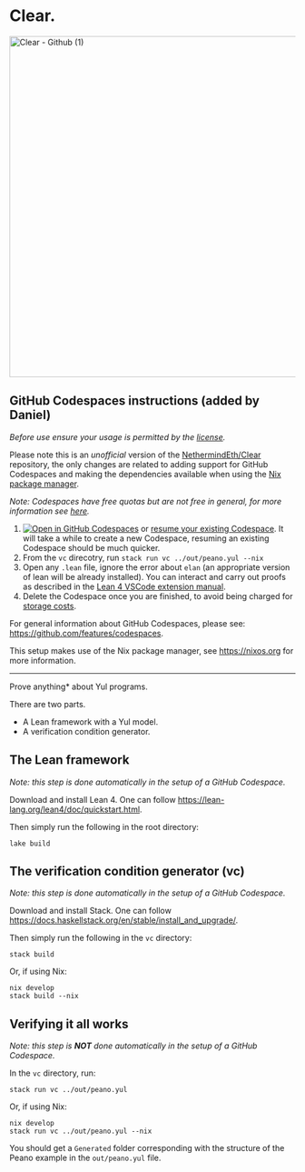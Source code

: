 # Clear.

<img width="600" alt="Clear - Github (1)" src="https://github.com/NethermindEth/Clear/assets/114106639/9d92cbbc-5a55-4808-ae48-525647c1c0d6">

## GitHub Codespaces instructions (added by Daniel)
*Before use ensure your usage is permitted by the [license](./LICENSE.MD).*

Please note this is an *unofficial* version of the [NethermindEth/Clear](https://github.com/NethermindEth/Clear) repository, the only changes are related to adding support for GitHub Codespaces and making the dependencies available when using the [Nix package manager](https://nixos.org).

*Note: Codespaces have free quotas but are not free in general, for more information see [here](https://docs.github.com/en/billing/managing-billing-for-github-codespaces/about-billing-for-github-codespaces).*

1. [![Open in GitHub Codespaces](https://github.com/codespaces/badge.svg)](https://codespaces.new/Coda-Coda/Nethermind-Clear) or [resume your existing Codespace](https://codespaces.new/Coda-Coda/Nethermind-Clear?quickstart=1). It will take a while to create a new Codespace, resuming an existing Codespace should be much quicker.
2. From the `vc` direcotry, run `stack run vc ../out/peano.yul --nix`
3. Open any `.lean` file, ignore the error about `elan` (an appropriate version of lean will be already installed). You can interact and carry out proofs as described in the [Lean 4 VSCode extension manual](https://github.com/leanprover/vscode-lean4/blob/master/vscode-lean4/manual/manual.md).
4. Delete the Codespace once you are finished, to avoid being charged for [storage costs](https://docs.github.com/en/billing/managing-billing-for-github-codespaces/about-billing-for-github-codespaces).

For general information about GitHub Codespaces, please see: https://github.com/features/codespaces.

This setup makes use of the Nix package manager, see https://nixos.org for more information.

------------------

Prove anything* about Yul programs.

There are two parts.
  - A Lean framework with a Yul model.
  - A verification condition generator.

## The Lean framework
*Note: this step is done automatically in the setup of a GitHub Codespace.*

Download and install Lean 4. One can follow https://lean-lang.org/lean4/doc/quickstart.html.

Then simply run the following in the root directory:
```
lake build
```

## The verification condition generator (vc)
*Note: this step is done automatically in the setup of a GitHub Codespace.*

Download and install Stack. One can follow https://docs.haskellstack.org/en/stable/install_and_upgrade/.

Then simply run the following in the `vc` directory:
```
stack build
```
Or, if using Nix:
```
nix develop
stack build --nix
```

## Verifying it all works
*Note: this step is __NOT__ done automatically in the setup of a GitHub Codespace.*

In the `vc` directory, run:
```
stack run vc ../out/peano.yul
```
Or, if using Nix:
```
nix develop
stack run vc ../out/peano.yul --nix
```

You should get a `Generated` folder corresponding with the structure of the Peano example
in the `out/peano.yul` file.
